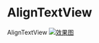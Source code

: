 # AlignTextView
AlignTextView
[![效果图](https://s3.ax1x.com/2020/12/09/r9vFzV.jpg)](https://imgchr.com/i/r9vFzV)
